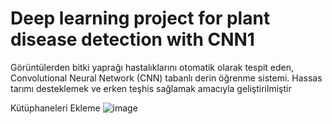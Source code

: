 # Deep learning project for plant disease detection with CNN1
Görüntülerden bitki yaprağı hastalıklarını otomatik olarak tespit eden, Convolutional Neural Network (CNN) tabanlı derin öğrenme sistemi. Hassas tarımı desteklemek ve erken teşhis sağlamak amacıyla geliştirilmiştir

Kütüphaneleri Ekleme
![image](https://github.com/user-attachments/assets/553b37d0-7d2e-4700-a464-c058ce2c7da4)

